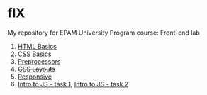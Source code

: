 # flX
My repository for EPAM University Program
course: Front-end lab

 1. [HTML Basics](https://romanvavrun.github.io/FLX/FLX_homework_1/homework/)
 2. [CSS Basics](https://romanvavrun.github.io/FLX/FLX_homework_2/homework/)
 3. [Preprocessors](https://romanvavrun.github.io/FLX/FLX_homework_3/homework/)
 4. [~~CSS Layouts~~](https://romanvavrun.github.io/FLX/FLX_homework_4/homework/)
 5. [Responsive](https://romanvavrun.github.io/FLX/FLX_homework_5/homework/src/)
 6. [Intro to JS - task 1](https://romanvavrun.github.io/FLX/FLX_homework_6/homework/task1.html),  [Intro to JS - task 2](https://romanvavrun.github.io/FLX/FLX_homework_6/homework/task2.html)
<!--stackedit_data:
eyJoaXN0b3J5IjpbLTMzNDc2Mzc2MV19
-->